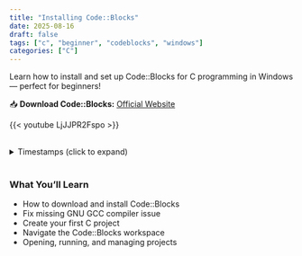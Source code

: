 ```yaml
---
title: "Installing Code::Blocks"
date: 2025-08-16
draft: false
tags: ["c", "beginner", "codeblocks", "windows"]
categories: ["C"]
---
```


Learn how to install and set up Code::Blocks for C programming in Windows— perfect for beginners!

📥 **Download Code::Blocks:** [Official Website](https://www.codeblocks.org/downloads/)

{{< youtube LjJJPR2Fspo >}}

<br>

<details>
  <summary>Timestamps (click to expand)</summary>

**Timestamps**

- 00:00 – Intro
- 00:18 – Search & Download from official website
- 02:10 – Alternative download method
- 02:41 – Install Code::Blocks
- 05:25 – FIX “GNU GCC Compiler Missing”
- 06:00 – Create new project
- 08:15 – Workspace overview
- 09:05 – Run project
- 12:15 – Open projects from recent list
- 12:56 – Open project with “Open” option
- 13:50 – Directly open from File Explorer
- 14:07 – Close project
- 14:37 – Clean & minimal look
- 16:41 – Outro

</details>

<br>

### What You’ll Learn

- How to download and install Code::Blocks
- Fix missing GNU GCC compiler issue
- Create your first C project
- Navigate the Code::Blocks workspace
- Opening, running, and managing projects
